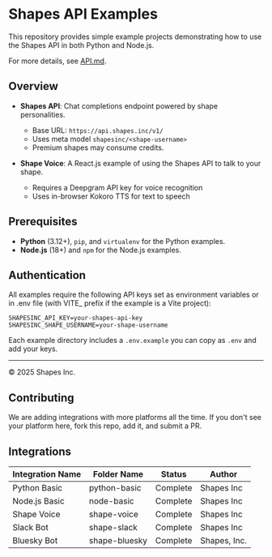 # Shapes API Examples

This repository provides simple example projects demonstrating how to use the Shapes API in both Python and Node.js.

For more details, see [API.md](API.md).

## Overview

- **Shapes API**: Chat completions endpoint powered by shape personalities.
  - Base URL: `https://api.shapes.inc/v1/`
  - Uses meta model `shapesinc/<shape-username>`
  - Premium shapes may consume credits.

- **Shape Voice**: A React.js example of using the Shapes API to talk to your shape.
  - Requires a Deepgram API key for voice recognition
  - Uses in-browser Kokoro TTS for text to speech

## Prerequisites

- **Python** (3.12+), `pip`, and `virtualenv` for the Python examples.
- **Node.js** (18+) and `npm` for the Node.js examples.

## Authentication

All examples require the following API keys set as environment variables
or in .env file (with VITE_ prefix if the example is a Vite project):

```
SHAPESINC_API_KEY=your-shapes-api-key
SHAPESINC_SHAPE_USERNAME=your-shape-username
```

Each example directory includes a `.env.example` you can copy as `.env` and add your keys.

---
© 2025 Shapes Inc.

## Contributing

We are adding integrations with more platforms all the time. If you don't see your platform here, fork this repo, add it, and submit a PR.

## Integrations

| Integration Name | Folder Name | Status | Author |
|------------------|-------------|--------|--------|
| Python Basic | python-basic | Complete | Shapes Inc |
| Node.js Basic | node-basic | Complete | Shapes Inc |
| Shape Voice | shape-voice | Complete | Shapes Inc |
| Slack Bot | shape-slack | Complete | Shapes Inc |
| Bluesky Bot | shape-bluesky | Complete | Shapes, Inc. |

